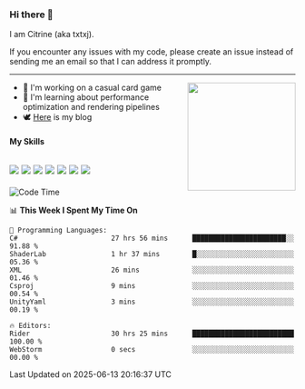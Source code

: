 ### Hi there 👋

I am Citrine (aka txtxj).

If you encounter any issues with my code, please create an issue instead of sending me an email so that I can address it promptly.

---

<img align="right" height="190" src="http://github-profile-summary-cards.vercel.app/api/cards/stats?username=txtxj&theme=vue">

- 🌱 I'm working on a casual card game
- 📖 I'm learning about performance optimization and rendering pipelines
- 🕊️ [Here](https://txtxj.top) is my blog

#### My Skills

![](https://img.shields.io/badge/Unity-000000?logo=unity&logoColor=fff)
![](https://img.shields.io/badge/C%23-239120?logo=csharp&logoColor=fff)
![](https://img.shields.io/badge/Python-3e74a2?logo=python&logoColor=fff)
![](https://img.shields.io/badge/C++-65318e?logo=cplusplus&logoColor=fff)
![](https://img.shields.io/badge/Vue-4FC08D?logo=vuedotjs&logoColor=fff)
![](https://img.shields.io/badge/Blender-f5792a?logo=blender&logoColor=fff)
![](https://img.shields.io/badge/MS%20SQL-cc2927?logo=microsoftsqlserver&logoColor=fff)
---

<!--START_SECTION:waka-->
![Code Time](http://img.shields.io/badge/Code%20Time-2%2C972%20hrs%2026%20mins-blue)

📊 **This Week I Spent My Time On** 

```text
💬 Programming Languages: 
C#                       27 hrs 56 mins      ███████████████████████░░   91.88 % 
ShaderLab                1 hr 37 mins        █░░░░░░░░░░░░░░░░░░░░░░░░   05.36 % 
XML                      26 mins             ░░░░░░░░░░░░░░░░░░░░░░░░░   01.46 % 
Csproj                   9 mins              ░░░░░░░░░░░░░░░░░░░░░░░░░   00.54 % 
UnityYaml                3 mins              ░░░░░░░░░░░░░░░░░░░░░░░░░   00.19 % 

🔥 Editors: 
Rider                    30 hrs 25 mins      █████████████████████████   100.00 % 
WebStorm                 0 secs              ░░░░░░░░░░░░░░░░░░░░░░░░░   00.00 % 
```


 Last Updated on 2025-06-13 20:16:37 UTC
<!--END_SECTION:waka-->
